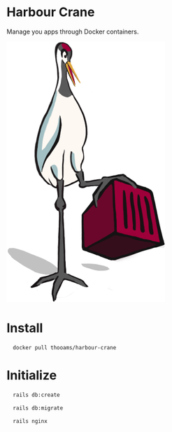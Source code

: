 # Harbour Crane
Manage you apps through Docker containers.

![habour crane](https://raw.githubusercontent.com/thooams/harbour-crane/master/app/assets/images/harbour-crane.png)


# Install

```
  docker pull thooams/harbour-crane
```

# Initialize

```
  rails db:create
```

```
  rails db:migrate
```

```
  rails nginx
```

